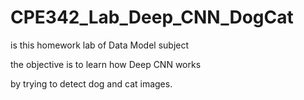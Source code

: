 # CPE342_Lab_Deep_CNN_DogCat
is this homework lab of Data Model subject 

the objective is to learn how Deep CNN works 

by trying to detect dog and cat images.
